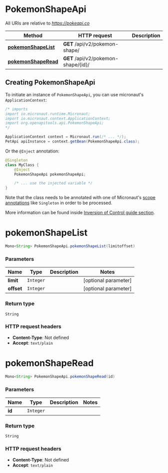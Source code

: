 # PokemonShapeApi

All URIs are relative to *https://pokeapi.co*

| Method | HTTP request | Description |
|------------- | ------------- | -------------|
| [**pokemonShapeList**](PokemonShapeApi.md#pokemonShapeList) | **GET** /api/v2/pokemon-shape/ |  |
| [**pokemonShapeRead**](PokemonShapeApi.md#pokemonShapeRead) | **GET** /api/v2/pokemon-shape/{id}/ |  |


## Creating PokemonShapeApi

To initiate an instance of `PokemonShapeApi`, you can use micronaut's `ApplicationContext`:
```java
/* imports
import io.micronaut.runtime.Micronaut;
import io.micronaut.context.ApplicationContext;
import org.openapitools.api.PokemonShapeApi;
*/

ApplicationContext context = Micronaut.run(/* ... */);
PetApi apiInstance = context.getBean(PokemonShapeApi.class);
```

Or the `@Inject` annotation:
```java
@Singleton
class MyClass {
    @Inject
    PokemonShapeApi pokemonShapeApi;

    /* ... use the injected variable */
}
```
Note that the class needs to be annotated with one of Micronaut's [scope annotations](https://docs.micronaut.io/latest/guide/#scopes) like `Singleton` in order to be processed.

More information can be found inside [Inversion of Control guide section](https://docs.micronaut.io/latest/guide/#ioc).

<a id="pokemonShapeList"></a>
# **pokemonShapeList**
```java
Mono<String> PokemonShapeApi.pokemonShapeList(limitoffset)
```



### Parameters
| Name | Type | Description  | Notes |
|------------- | ------------- | ------------- | -------------|
| **limit** | `Integer`|  | [optional parameter] |
| **offset** | `Integer`|  | [optional parameter] |


### Return type
`String`



### HTTP request headers
 - **Content-Type**: Not defined
 - **Accept**: `text/plain`

<a id="pokemonShapeRead"></a>
# **pokemonShapeRead**
```java
Mono<String> PokemonShapeApi.pokemonShapeRead(id)
```



### Parameters
| Name | Type | Description  | Notes |
|------------- | ------------- | ------------- | -------------|
| **id** | `Integer`|  | |


### Return type
`String`



### HTTP request headers
 - **Content-Type**: Not defined
 - **Accept**: `text/plain`

